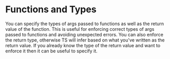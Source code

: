 # Functions and Types

You can specify the types of args passed to functions as well as the return value of the function. 
This is useful for enforcing correct types of args passed to functions and avoiding unexpected errors. 
You can also enforce the return type, otherwise TS will infer based on what you've written as the return value.
If you already know the type of the return value and want to enforce it then it can be useful to specify it. 

